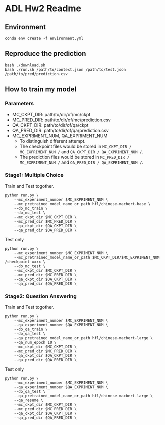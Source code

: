 # ADL Hw2 Readme

## Environment

```
conda env create -f environment.yml 
```

## Reproduce the prediction

```
bash ./download.sh
bash ./run.sh /path/to/context.json /path/to/test.json  /path/to/pred/prediction.csv
```

## How to train my model

### Parameters

- MC_CKPT_DIR: path/to/dir/of/mc/ckpt
- MC_PRED_DIR: path/to/dir/of/mc/prediction.csv
- QA_CKPT_DIR: path/to/dir/of/qa/ckpt
- QA_PRED_DIR: path/to/dir/of/qa/prediction.csv
- MC_EXPRIMENT_NUM, QA_EXPRIMENT_NUM
    - To distinguish different attempt.
    - The checkpoint files would be stored in `MC_CKPT_DIR / MC_EXPRIMENT_NUM /` and `QA_CKPT_DIR / QA_EXPRIMENT_NUM /`.
    - The prediction files would be stored in `MC_PRED_DIR / MC_EXPRIMENT_NUM /` and `QA_PRED_DIR / QA_EXPRIMENT_NUM /`.

### Stage1: Multiple Choice

Train and Test togother.
```
python run.py \
    --mc_experiment_number $MC_EXPRIMENT_NUM \
    --mc_pretrained_model_name_or_path hfl/chinese-macbert-base \
    --do_mc_train \
    --do_mc_test \
    --mc_ckpt_dir $MC_CKPT_DIR \
    --mc_pred_dir $MC_PRED_DIR \
    --qa_ckpt_dir $QA_CKPT_DIR \
    --qa_pred_dir $QA_PRED_DIR \
```

Test only
```
python run.py \
    --mc_experiment_number $MC_EXPRIMENT_NUM \
    --mc_pretrained_model_name_or_path $MC_CKPT_DIR/$MC_EXPRIMENT_NUM /checkpoint-xxxx \
    --do_mc_test \
    --mc_ckpt_dir $MC_CKPT_DIR \
    --mc_pred_dir $MC_PRED_DIR \
    --qa_ckpt_dir $QA_CKPT_DIR \
    --qa_pred_dir $QA_PRED_DIR \
```

### Stage2: Question Answering

Train and Test togother.
```
python run.py \
    --mc_experiment_number $MC_EXPRIMENT_NUM \
    --qa_experiment_number $QA_EXPRIMENT_NUM \
    --do_qa_train \
    --do_qa_test \
    --qa_pretrained_model_name_or_path hfl/chinese-macbert-large \
    --qa_num_epoch 10 \
    --mc_ckpt_dir $MC_CKPT_DIR \
    --mc_pred_dir $MC_PRED_DIR \
    --qa_ckpt_dir $QA_CKPT_DIR \
    --qa_pred_dir $QA_PRED_DIR \
```

Test only
```
python run.py \
    --mc_experiment_number $MC_EXPRIMENT_NUM \
    --qa_experiment_number $QA_EXPRIMENT_NUM \
    --do_qa_test \
    --qa_pretrained_model_name_or_path hfl/chinese-macbert-large \
    --qa_resume \
    --mc_ckpt_dir $MC_CKPT_DIR \
    --mc_pred_dir $MC_PRED_DIR \
    --qa_ckpt_dir $QA_CKPT_DIR \
    --qa_pred_dir $QA_PRED_DIR \
```


